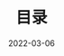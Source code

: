 ---
title: "目录"
date: 2022-03-06
layout: "archives"
slug: "archives"
menu:
    main:
        weight: 2
        params: 
            icon: user
---